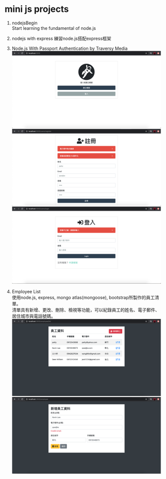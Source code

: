 # mini js projects
1. nodejsBegin  
Start learning the fundamental of node.js 

2. nodejs with express
練習node.js搭配express框架

3. Node.js With Passport Authentication by Traversy Media  
![image](https://github.com/RavenCheng1120/mini-js-projects/blob/master/nodePassportLogin/images/img01.png)
![image](https://github.com/RavenCheng1120/mini-js-projects/blob/master/nodePassportLogin/images/img02.png)
![image](https://github.com/RavenCheng1120/mini-js-projects/blob/master/nodePassportLogin/images/img03.png)

4. Employee List      
使用node.js, express, mongo atlas(mongoose), bootstrap所製作的員工清單。    
清單具有新增、更改、刪除、檢視等功能，可以紀錄員工的姓名、電子郵件、居住城市與電話號碼。    
![image](https://github.com/RavenCheng1120/mini-js-projects/blob/master/employeeList/demo/list.png)
![image](https://github.com/RavenCheng1120/mini-js-projects/blob/master/employeeList/demo/change.png)
